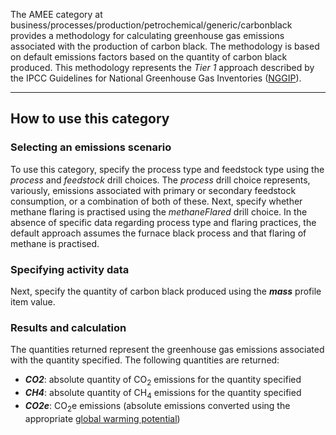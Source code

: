The AMEE category at
business/processes/production/petrochemical/generic/carbonblack provides
a methodology for calculating greenhouse gas emissions associated with
the production of carbon black. The methodology is based on default
emissions factors based on the quantity of carbon black produced. This
methodology represents the *Tier 1* approach described by the IPCC
Guidelines for National Greenhouse Gas Inventories
([NGGIP](http://www.ipcc-nggip.iges.or.jp/public/2006gl/vol3.html)).

-----

## How to use this category

### Selecting an emissions scenario

To use this category, specify the process type and feedstock type using
the *process* and *feedstock* drill choices. The *process* drill choice
represents, variously, emissions associated with primary or secondary
feedstock consumption, or a combination of both of these. Next, specify
whether methane flaring is practised using the *methaneFlared* drill
choice. In the absence of specific data regarding process type and
flaring practices, the default approach assumes the furnace black
process and that flaring of methane is practised.

### Specifying activity data

Next, specify the quantity of carbon black produced using the ***mass***
profile item value.

### Results and calculation

The quantities returned represent the greenhouse gas emissions
associated with the quantity specified. The following quantities are
returned:

  - ***CO2***: absolute quantity of CO<sub>2</sub> emissions for the quantity
    specified
  - ***CH4***: absolute quantity of CH<sub>4</sub> emissions for the quantity
    specified
  - ***CO2e***: CO<sub>2</sub>e emissions (absolute emissions converted using
    the appropriate [global warming
    potential](Greenhouse_gases_Global_warming_potentials))
